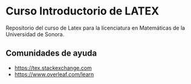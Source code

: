 # Curso Introductorio de LATEX

Repositorio del curso de Latex para la licenciatura en Matemáticas de la Universidad de Sonora.

## Comunidades de ayuda
* https://tex.stackexchange.com
* https://www.overleaf.com/learn

